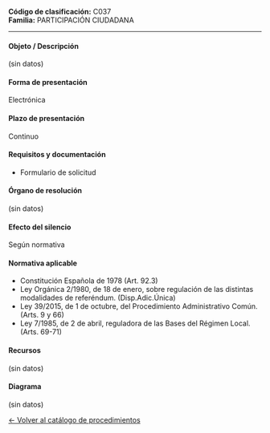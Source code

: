 
**Código de clasificación:** C037  
**Familia:** PARTICIPACIÓN CIUDADANA

---

#### Objeto / Descripción

(sin datos)

#### Forma de presentación

Electrónica

#### Plazo de presentación

Continuo

#### Requisitos y documentación


- Formulario de solicitud

#### Órgano de resolución

(sin datos)

#### Efecto del silencio

Según normativa

#### Normativa aplicable


- Constitución Española de 1978 (Art. 92.3)
- Ley Orgánica 2/1980, de 18 de enero, sobre regulación de las distintas modalidades de referéndum. (Disp.Adic.Única)
- Ley 39/2015, de 1 de octubre, del Procedimiento Administrativo Común. (Arts. 9 y 66)
- Ley 7/1985, de 2 de abril, reguladora de las Bases del Régimen Local. (Arts. 69-71)

#### Recursos

(sin datos)

#### Diagrama

(sin datos)

 
[← Volver al catálogo de procedimientos](../buscador.md)
